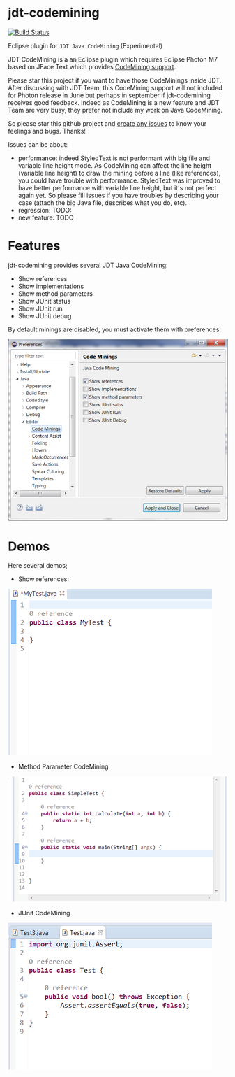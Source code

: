 # jdt-codemining

[![Build Status](https://secure.travis-ci.org/angelozerr/jdt-codemining.png)](http://travis-ci.org/angelozerr/jdt-codemining)

Eclipse plugin for `JDT Java CodeMining` (Experimental)

JDT CodeMining is a an Eclipse plugin which requires Eclipse Photon M7 based on JFace Text which provides [CodeMining support](https://www.eclipse.org/eclipse/news/4.8/M5/#Platform-Dev). 

Please star this project if you want to have those CodeMinings inside JDT. After discussing with JDT Team, this CodeMining support will not included for Photon release in June but perhaps in september if jdt-codemining receives good feedback. Indeed as CodeMining is a new feature and JDT Team are very busy, they prefer not include my work on Java CodeMining.  
 
So please star this github project and [create any issues](https://github.com/angelozerr/jdt-codemining/issues) to know your feelings and bugs. Thanks!

Issues can be about:

 * performance: indeed StyledText is not performant with big file and variable line height mode. As CodeMining can affect the line height (variable line height) to draw the mining before a line (like references), you could have trouble with performance. StyledText was improved to have better performance with variable line height, but it's not perfect again yet. So please fill issues if you have troubles by describing your case (attach the big Java file, describes what you do, etc).
 * regression: TODO:
 * new feature: TODO

# Features

jdt-codemining provides several JDT Java CodeMining:

 * Show references
 * Show implementations
 * Show method parameters
 * Show JUnit status  
 * Show JUnit run
 * Show JUnit debug
 
By default minings are disabled, you must activate them with preferences:

![](images/JavaCodeMiningPreferences.png)
 
# Demos 
 
Here several demos;

 * Show references:
  
![Java CodeMining Demo](images/JavaCodeMiningDemo.gif)

 * Method Parameter CodeMining
 
![JUnit CodeMining Demo](images/JavaCodeMiningParameterDemo.gif)

 * JUnit CodeMining
 
![JUnit CodeMining Demo](images/JUnitCodeMiningDemo.gif)

# 